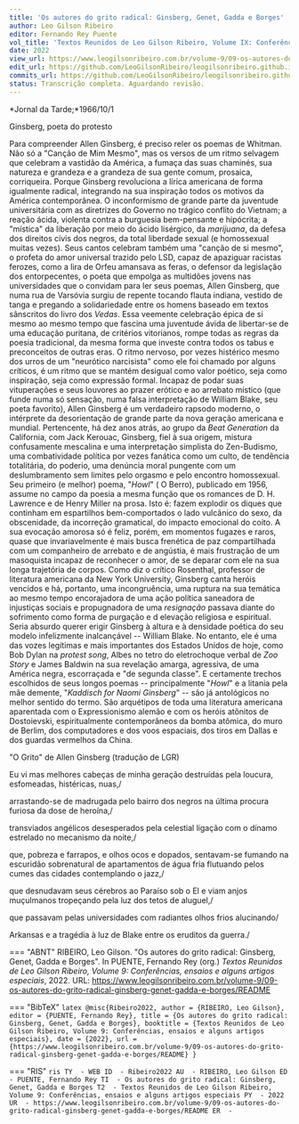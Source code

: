 ```yaml
---
title: 'Os autores do grito radical: Ginsberg, Genet, Gadda e Borges'
author: Leo Gilson Ribeiro
editor: Fernando Rey Puente
vol_title: 'Textos Reunidos de Leo Gilson Ribeiro, Volume IX: Conferências, ensaios e alguns artigos especiais'
date: 2022
view_url: https://www.leogilsonribeiro.com.br/volume-9/09-os-autores-do-grito-radical-ginsberg-genet-gadda-e-borges/README
edit_url: https://github.com/LeoGilsonRibeiro/leogilsonribeiro.github.io/edit/main//docs/markdown/volume-9/09-os-autores-do-grito-radical-ginsberg-genet-gadda-e-borges/README.md
commits_url: https://github.com/LeoGilsonRibeiro/leogilsonribeiro.github.io/commits/main/docs/markdown/volume-9/09-os-autores-do-grito-radical-ginsberg-genet-gadda-e-borges/README.md
status: Transcrição completa. Aguardando revisão.
---
```


*Jornal da Tarde;*1966/10/1

Ginsberg, poeta do protesto

Para compreender Allen Ginsberg, é preciso reler os poemas de Whitman. Não só a "Canção de Mim Mesmo", mas os versos de um ritmo selvagem que celebram a vastidão da América, a fumaça das suas chaminés, sua natureza e grandeza e a grandeza de sua gente comum, prosaica, corriqueira. Porque Ginsberg revoluciona a lírica americana de forma igualmente radical, integrando na sua inspiração todos os motivos da América contemporânea. O inconformismo de grande parte da juventude universitária com as diretrizes do Governo no trágico conflito do Vietnam; a reação ácida, violenta contra a burguesia bem-pensante e hipócrita; a "mística" da liberação por meio do ácido lisérgico, da *marijuana*, da defesa dos direitos civis dos negros, da total liberdade sexual (e homossexual muitas vezes). Seus cantos celebram também uma "canção de si mesmo", o profeta do amor universal trazido pelo LSD, capaz de apaziguar racistas ferozes, como a lira de Orfeu amansava as feras, o defensor da legislação dos entorpecentes, o poeta que empolga as multidões jovens nas universidades que o convidam para ler seus poemas, Allen Ginsberg, que numa rua de Varsóvia surgiu de repente tocando flauta indiana, vestido de tanga e pregando a solidariedade entre os homens baseado em textos sânscritos do livro dos *Vedas*. Essa veemente celebração épica de si mesmo ao mesmo tempo que fascina uma juventude ávida de libertar-se de uma educação puritana, de critérios vitorianos, rompe todas as regras da poesia tradicional, da mesma forma que investe contra todos os tabus e preconceitos de outras eras. O ritmo nervoso, por vezes histérico mesmo dos urros de um "neurótico narcisista" como ele foi chamado por alguns críticos, é um ritmo que se mantém desigual como valor poético, seja como inspiração, seja como expressão formal. Incapaz de podar suas vituperações e seus louvores ao prazer erótico e ao arrebato místico (que funde numa só sensação, numa falsa interpretação de William Blake, seu poeta favorito), Allen Ginsberg é um verdadeiro rapsodo moderno, o intérprete da desorientação de grande parte da nova geração americana e mundial. Pertencente, há dez anos atrás, ao grupo da *Beat Generation* da California, com Jack Kerouac, Ginsberg, fiel à sua origem, mistura confusamente mescalina e uma interpretação simplista do Zen-Budismo, uma combatividade política por vezes fanática como um culto, de tendência totalitária, do poderio, uma denúncia moral pungente com um deslumbramento sem limites pelo orgasmo e pelo encontro homossexual. Seu primeiro (e melhor) poema, "*Howl*" ( O Berro), publicado em 1956, assume no campo da poesia a mesma função que os romances de D. H. Lawrence e de Henry Miller na prosa. Isto é: fazem explodir os diques que continham em espartilhos bem-comportados o lado vulcânico do sexo, da obscenidade, da incorreção gramatical, do impacto emocional do coito. A sua evocação amorosa só é feliz, porém, em momentos fugazes e raros, quase que invariavelmente é mais busca frenética de paz compartilhada com um companheiro de arrebato e de angústia, é mais frustração de um masoquista incapaz de reconhecer o amor, de se deparar com ele na sua longa trajetória de corpos. Como diz o crítico Rosenthal, professor de literatura americana da New York University, Ginsberg canta heróis vencidos e há, portanto, uma incongruência, uma ruptura na sua temática ao mesmo tempo encorajadora de uma ação política saneadora de injustiças sociais e propugnadora de uma *resignação* passava diante do sofrimento como forma de purgação e d elevação religiosa e espiritual. Seria absurdo querer erigir Ginsberg à altura e à densidade poética do seu modelo infelizmente inalcançável -- William Blake. No entanto, ele é uma das vozes legítimas e mais importantes dos Estados Unidos de hoje, como Bob Dylan na *protest song*, Albes no tetro do eletrochoque verbal de *Zoo Story* e James Baldwin na sua revelação amarga, agressiva, de uma América negra, escorraçada e "de segunda classe". E certamente trechos escolhidos de seus longos poemas -- principalmente "*Howl*" e a litania pela mãe demente, "*Kaddisch for Naomi Ginsberg*" -- são já antológicos no melhor sentido do termo. São arquétipos de toda uma literatura americana aparentada com o Expressionismo alemão e com os heróis atônitos de Dostoievski, espiritualmente contemporâneos da bomba atômica, do muro de Berlim, dos computadores e dos voos espaciais, dos tiros em Dallas e dos guardas vermelhos da China.

"O Grito" de Allen Ginsberg (tradução de LGR)

Eu vi mas melhores cabeças de minha geração destruídas pela loucura, esfomeadas, histéricas, nuas,/

arrastando-se de madrugada pelo bairro dos negros na última procura furiosa da dose de heroína,/

transviados angélicos desesperados pela celestial ligação com o dínamo estrelado no mecanismo da noite,/

que, pobreza e farrapos, e olhos ocos e dopados, sentavam-se fumando na escuridão sobrenatural de apartamentos de água fria flutuando pelos cumes das cidades contemplando o jazz,/

que desnudavam seus cérebros ao Paraíso sob o El e viam anjos muçulmanos tropeçando pela luz dos tetos de aluguel,/

que passavam pelas universidades com radiantes olhos frios alucinando/

Arkansas e a tragédia à luz de Blake entre os eruditos da guerra./


=== "ABNT"
    RIBEIRO, Leo Gilson. "Os autores do grito radical: Ginsberg, Genet, Gadda e Borges". In PUENTE, Fernando Rey (org.) <em>Textos Reunidos de Leo Gilson Ribeiro, Volume 9: Conferências, ensaios e alguns artigos especiais</em>, 2022. URL: <a href="stable_url">https://www.leogilsonribeiro.com.br/volume-9/09-os-autores-do-grito-radical-ginsberg-genet-gadda-e-borges/README</a>

=== "BibTeX"
    ```latex
    @misc{Ribeiro2022,
    author = {RIBEIRO, Leo Gilson},
    editor = {PUENTE, Fernando Rey},
    title = {Os autores do grito radical: Ginsberg, Genet, Gadda e Borges},
    booktitle = {Textos Reunidos de Leo Gilson Ribeiro, Volume 9: Conferências, ensaios e alguns artigos especiais},
    date = {2022},
    url = {https://www.leogilsonribeiro.com.br/volume-9/09-os-autores-do-grito-radical-ginsberg-genet-gadda-e-borges/README}
    }
    ```

=== "RIS"
    ```ris
    TY  - WEB
    ID  - Ribeiro2022
    AU  - RIBEIRO, Leo Gilson
    ED  - PUENTE, Fernando Rey
    TI  - Os autores do grito radical: Ginsberg, Genet, Gadda e Borges
    T2  - Textos Reunidos de Leo Gilson Ribeiro, Volume 9: Conferências, ensaios e alguns artigos especiais
    PY  - 2022
    UR  - https://www.leogilsonribeiro.com.br/volume-9/09-os-autores-do-grito-radical-ginsberg-genet-gadda-e-borges/README
    ER  - 
    ```
